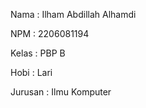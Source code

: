 Nama    : Ilham Abdillah Alhamdi

NPM     : 2206081194

Kelas   : PBP B

Hobi    : Lari

Jurusan : Ilmu Komputer